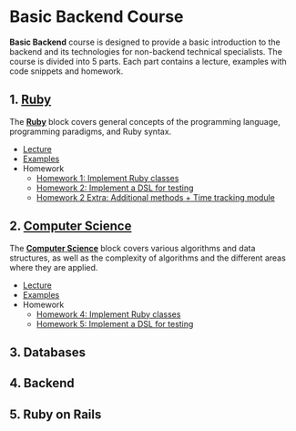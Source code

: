 # Basic Backend Course

**Basic Backend** course is designed to provide a basic introduction to the backend and its technologies for non-backend technical specialists. The course is divided into 5 parts. Each part contains a lecture, examples with code snippets and homework.

## 1. [**Ruby**](https://github.com/strange012/basic_backend/tree/master/1.%20Ruby)

The [**Ruby**](https://github.com/strange012/basic_backend/tree/master/1.%20Ruby) block covers general concepts of the programming language, programming paradigms, and Ruby syntax.

- [Lecture](https://github.com/strange012/basic_backend/blob/master/1.%20Ruby/lecture.pdf)
- [Examples](https://github.com/strange012/basic_backend/tree/master/1.%20Ruby/examples)
- Homework
  - [Homework 1: Implement Ruby classes](https://github.com/strange012/basic_backend/blob/master/1.%20Ruby/homework%201/task.md)
  - [Homework 2: Implement a DSL for testing](https://github.com/strange012/basic_backend/blob/master/1.%20Ruby/homework%202/task.md)
  - [Homework 2 Extra: Additional methods + Time tracking module](https://github.com/strange012/basic_backend/blob/master/1.%20Ruby/homework%202/extra.md)
## 2. [**Computer Science**](https://github.com/strange012/basic_backend/tree/master/2.%20Computer%20Science)

The [**Computer Science**](https://github.com/strange012/basic_backend/tree/master/2.%20Computer%20Science) block covers various algorithms and data structures, as well as the complexity of algorithms and the different areas where they are applied.

- [Lecture](https://github.com/strange012/basic_backend/blob/master/2.%20Computer%20Science/lecture.pdf)
- [Examples](https://github.com/strange012/basic_backend/tree/master/2.%20Computer%20Science/examples)
- Homework
  - [Homework 4: Implement Ruby classes](https://github.com/strange012/basic_backend/blob/master/2.%20Computer%20Science/homework%204/task.md)
  - [Homework 5: Implement a DSL for testing](https://github.com/strange012/basic_backend/blob/master/2.%20Computer%20Science/homework%205/task.md)

## 3. Databases

## 4. Backend

## 5. Ruby on Rails

